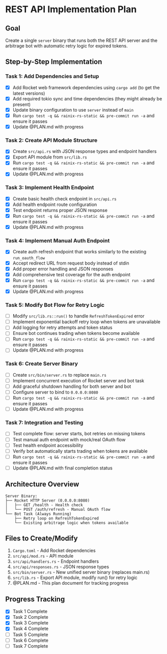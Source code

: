 # REST API Implementation Plan

## Goal

Create a single `server` binary that runs both the REST API server and the
arbitrage bot with automatic retry logic for expired tokens.

## Step-by-Step Implementation

### Task 1: Add Dependencies and Setup

- [x] Add Rocket web framework dependencies using `cargo add` (to get the latest
      versions)
- [x] Add required tokio sync and time dependencies (they might already be
      present)
- [x] Update binary configuration to use `server` instead of `main`
- [x] Run `cargo test -q && rainix-rs-static && pre-commit run -a` and ensure it
      passes
- [x] Update @PLAN.md with progress

### Task 2: Create API Module Structure

- [x] Create `src/api.rs` with JSON response types and endpoint handlers
- [x] Export API module from `src/lib.rs`
- [x] Run `cargo test -q && rainix-rs-static && pre-commit run -a` and ensure it
      passes
- [x] Update @PLAN.md with progress

### Task 3: Implement Health Endpoint

- [x] Create basic health check endpoint in `src/api.rs`
- [x] Add health endpoint route configuration
- [x] Test endpoint returns proper JSON response
- [x] Run `cargo test -q && rainix-rs-static && pre-commit run -a` and ensure it
      passes
- [x] Update @PLAN.md with progress

### Task 4: Implement Manual Auth Endpoint

- [x] Create auth refresh endpoint that works similarly to the existing
      `run_oauth_flow`
- [x] Accept redirect URL from request body instead of stdin
- [x] Add proper error handling and JSON responses
- [x] Add comprehensive test coverage for the auth endpoint
- [x] Run `cargo test -q && rainix-rs-static && pre-commit run -a` and ensure it
      passes
- [x] Update @PLAN.md with progress

### Task 5: Modify Bot Flow for Retry Logic

- [ ] Modify `src/lib.rs::run()` to handle `RefreshTokenExpired` error
- [ ] Implement exponential backoff retry loop when tokens are unavailable
- [ ] Add logging for retry attempts and token status
- [ ] Ensure bot continues trading when tokens become available
- [ ] Run `cargo test -q && rainix-rs-static && pre-commit run -a` and ensure it
      passes
- [ ] Update @PLAN.md with progress

### Task 6: Create Server Binary

- [ ] Create `src/bin/server.rs` to replace `main.rs`
- [ ] Implement concurrent execution of Rocket server and bot task
- [ ] Add graceful shutdown handling for both server and bot
- [ ] Configure server to bind to `0.0.0.0:8080`
- [ ] Run `cargo test -q && rainix-rs-static && pre-commit run -a` and ensure it
      passes
- [ ] Update @PLAN.md with progress

### Task 7: Integration and Testing

- [ ] Test complete flow: server starts, bot retries on missing tokens
- [ ] Test manual auth endpoint with mock/real OAuth flow
- [ ] Test health endpoint accessibility
- [ ] Verify bot automatically starts trading when tokens are available
- [ ] Run `cargo test -q && rainix-rs-static && pre-commit run -a` and ensure it
      passes
- [ ] Update @PLAN.md with final completion status

## Architecture Overview

```
Server Binary:
├── Rocket HTTP Server (0.0.0.0:8080)
│   ├── GET /health - Health check
│   └── POST /auth/refresh - Manual OAuth flow
└── Bot Task (Always Running)
    ├── Retry loop on RefreshTokenExpired
    └── Existing arbitrage logic when tokens available
```

## Files to Create/Modify

1. `Cargo.toml` - Add Rocket dependencies
2. `src/api/mod.rs` - API module
3. `src/api/handlers.rs` - Endpoint handlers
4. `src/api/responses.rs` - JSON response types
5. `src/bin/server.rs` - New unified server binary (replaces main.rs)
6. `src/lib.rs` - Export API module, modify run() for retry logic
7. @PLAN.md - This plan document for tracking progress

## Progress Tracking

- [x] Task 1 Complete
- [x] Task 2 Complete
- [x] Task 3 Complete
- [x] Task 4 Complete
- [ ] Task 5 Complete
- [ ] Task 6 Complete
- [ ] Task 7 Complete
